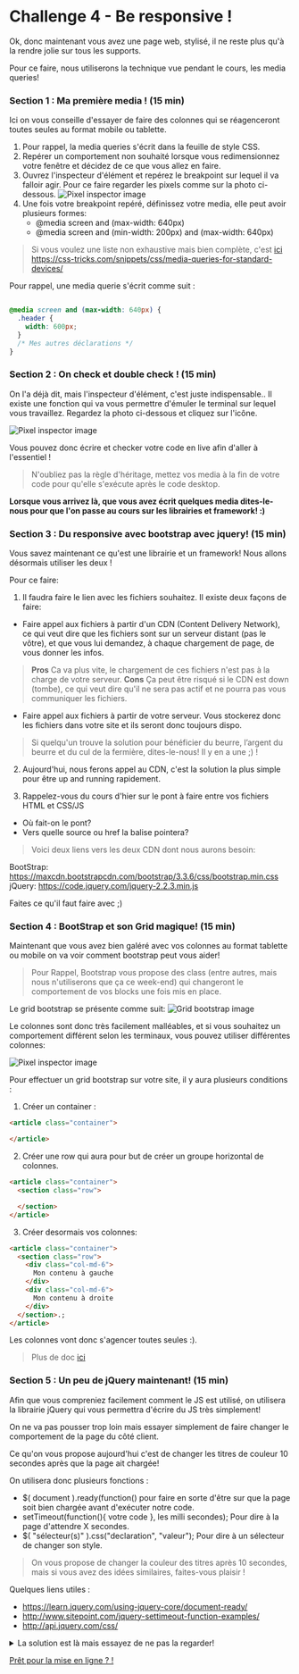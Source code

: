 Challenge 4 - Be responsive !
================

Ok, donc maintenant vous avez une page web, stylisé, il ne reste plus qu'à la rendre jolie sur tous les supports.

Pour ce faire, nous utiliserons la technique vue pendant le cours, les media queries!

### Section 1 : Ma première media ! (15 min)

Ici on vous conseille d'essayer de faire des colonnes qui se réagenceront toutes seules au format mobile ou tablette.

1. Pour rappel, la media queries s'écrit dans la feuille de style CSS.
2. Repérer un comportement non souhaité lorsque vous redimensionnez votre fenêtre et décidez de ce que vous allez en faire.
3. Ouvrez l'inspecteur d'élément et repérez le breakpoint sur lequel il va falloir agir.
   Pour ce faire regarder les pixels comme sur la photo ci-dessous.
![Pixel inspector image](https://raw.githubusercontent.com/Coding-Days/coding-days/master/assets/images/Challenge%204/pixel-inspecteur.jpg)
4. Une fois votre breakpoint repéré, définissez votre media, elle peut avoir plusieurs formes:
    - @media screen and (max-width: 640px)
    - @media screen and (min-width: 200px) and (max-width: 640px)

>Si vous voulez une liste non exhaustive mais bien complète, c'est [ici](https://github.com/makersacademy/taster2.0/blob/master/challenge_4.md "Challenge 4") https://css-tricks.com/snippets/css/media-queries-for-standard-devices/

Pour rappel, une media querie s'écrit comme suit :

```css

@media screen and (max-width: 640px) {
  .header {
    width: 600px;
  }
  /* Mes autres déclarations */
}

```
### Section 2 : On check et double check ! (15 min)

On l'a déjà dit, mais l'inspecteur d'élément, c'est juste indispensable.. Il existe une fonction qui va vous permettre d'émuler le terminal sur lequel vous travaillez.
Regardez la photo ci-dessous et cliquez sur l'icône.

![Pixel inspector image](https://raw.githubusercontent.com/Coding-Days/coding-days/master/assets/images/Challenge%204/device-emulator.jpg)

Vous pouvez donc écrire et checker votre code en live afin d'aller à l'essentiel !

> N'oubliez pas la règle d'héritage, mettez vos media à la fin de votre code pour qu'elle s'exécute après le code desktop.

**Lorsque vous arrivez là, que vous avez écrit quelques media dites-le-nous pour que l'on passe au cours sur les librairies et framework! :)**

### Section 3 : Du responsive avec bootstrap avec jquery! (15 min)

Vous savez maintenant ce qu'est une librairie et un framework! Nous allons désormais utiliser les deux !

Pour ce faire:

1. Il faudra faire le lien avec les fichiers souhaitez. Il existe deux façons de faire:
  - Faire appel aux fichiers à partir d'un CDN (Content Delivery Network), ce qui veut dire que les fichiers sont sur un serveur distant (pas le vôtre), et que vous lui demandez, à chaque chargement de page, de vous donner les infos.

>**Pros** Ca va plus vite, le chargement de ces fichiers n'est pas à la charge de votre serveur.
**Cons** Ça peut être risqué si le CDN est down (tombe), ce qui veut dire qu'il ne sera pas actif et ne pourra pas vous communiquer les fichiers.

  - Faire appel aux fichiers à partir de votre serveur. Vous stockerez donc les fichiers dans votre site et ils seront donc toujours dispo.

> Si quelqu'un trouve la solution pour bénéficier du beurre, l’argent du beurre et du cul de la fermière, dites-le-nous! Il y en a une ;) !

2. Aujourd'hui, nous ferons appel au CDN, c'est la solution la plus simple pour être up and running rapidement.

3. Rappelez-vous du cours d'hier sur le pont à faire entre vos fichiers HTML et CSS/JS
  - Où fait-on le pont?
  - Vers quelle source ou href la balise pointera?

> Voici deux liens vers les deux CDN dont nous aurons besoin:

BootStrap: https://maxcdn.bootstrapcdn.com/bootstrap/3.3.6/css/bootstrap.min.css
jQuery: https://code.jquery.com/jquery-2.2.3.min.js

Faites ce qu'il faut faire avec ;)

### Section 4 : BootStrap et son Grid magique! (15 min)

Maintenant que vous avez bien galéré avec vos colonnes au format tablette ou mobile on va voir comment bootstrap peut vous aider!

>Pour Rappel, Bootstrap vous propose des class (entre autres, mais nous n'utiliserons que ça ce week-end) qui changeront le comportement de vos blocks une fois mis en place.

Le grid bootstrap se présente comme suit:
![Grid bootstrap image](https://bootstrapbay.com/blog/wp-content/uploads/2014/09/bootstrap-grid-system.jpg)

Le colonnes sont donc très facilement malléables, et si vous souhaitez un comportement différent selon les terminaux, vous pouvez utiliser différentes colonnes:

![Pixel inspector image](https://raw.githubusercontent.com/Coding-Days/coding-days/master/assets/images/Challenge%204/colonnes-bootstrap.png)


Pour effectuer un grid bootstrap sur votre site, il y aura plusieurs conditions :
1. Créer un container :
```html
<article class="container">

</article>
```
2. Créer une row qui aura pour but de créer un groupe horizontal de colonnes.
```html
<article class="container">
  <section class="row">

  </section>
</article>
```
3. Créer desormais vos colonnes:
```html
<article class="container">
  <section class="row">
    <div class="col-md-6">
      Mon contenu à gauche
    </div>
    <div class="col-md-6">
      Mon contenu à droite
    </div>
  </section>.;
</article>
```

Les colonnes vont donc s'agencer toutes seules :).


>Plus de doc [ici](https://getbootstrap.com/css/#grid "bootstrap")

### Section 5 : Un peu de jQuery maintenant! (15 min)

Afin que vous compreniez facilement comment le JS est utilisé, on utilisera la librairie jQuery qui vous permettra d'écrire du JS très simplement!

On ne va pas pousser trop loin mais essayer simplement de faire changer le comportement de la page du côté client.

Ce qu'on vous propose aujourd'hui c'est de changer les titres de couleur 10 secondes après que la page ait chargée!

On utilisera donc plusieurs fonctions :
- $( document ).ready(function() pour faire en sorte d'être sur que la page soit bien chargée avant d'exécuter notre code.
- setTimeout(function(){ votre code }, les milli secondes); Pour dire à la page d'attendre X secondes.
- $( "sélecteur(s)" ).css("declaration", "valeur"); Pour dire à un sélecteur de changer son style.

> On vous propose de changer la couleur des titres après 10 secondes, mais si vous avez des idées similaires, faites-vous plaisir !

Quelques liens utiles :
- https://learn.jquery.com/using-jquery-core/document-ready/
- http://www.sitepoint.com/jquery-settimeout-function-examples/
- http://api.jquery.com/css/

<details>
  <summary>La solution est là mais essayez de ne pas la regarder!</summary>
  <details>
    <summary>Je suis un tricheur et je l'assume... </summary>




```js
       jQuery( document ).ready(function() {
         setTimeout(function(){
           jQuery("h1, h2, h3, h4, h5, h6").css("color", "red");
           alert("Yataaa!!!");
           console.log("Yataaa!!!");
         }, 10000);
       });
```


  </details>
</details>






[Prêt pour la mise en ligne ?  !](https://github.com/makersacademy/taster2.0/blob/master/challenge_5.md "Challenge 5")
